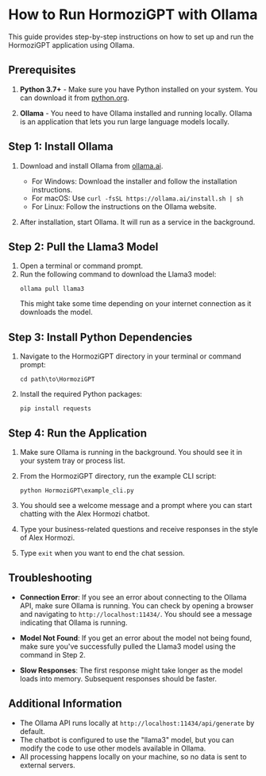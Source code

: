# How to Run HormoziGPT with Ollama

This guide provides step-by-step instructions on how to set up and run the HormoziGPT application using Ollama.

## Prerequisites

1. **Python 3.7+** - Make sure you have Python installed on your system. You can download it from [python.org](https://www.python.org/downloads/).

2. **Ollama** - You need to have Ollama installed and running locally. Ollama is an application that lets you run large language models locally.

## Step 1: Install Ollama

1. Download and install Ollama from [ollama.ai](https://ollama.ai/download).
   - For Windows: Download the installer and follow the installation instructions.
   - For macOS: Use `curl -fsSL https://ollama.ai/install.sh | sh`
   - For Linux: Follow the instructions on the Ollama website.

2. After installation, start Ollama. It will run as a service in the background.

## Step 2: Pull the Llama3 Model

1. Open a terminal or command prompt.
2. Run the following command to download the Llama3 model:
   ```
   ollama pull llama3
   ```
   This might take some time depending on your internet connection as it downloads the model.

## Step 3: Install Python Dependencies

1. Navigate to the HormoziGPT directory in your terminal or command prompt:
   ```
   cd path\to\HormoziGPT
   ```

2. Install the required Python packages:
   ```
   pip install requests
   ```

## Step 4: Run the Application

1. Make sure Ollama is running in the background. You should see it in your system tray or process list.

2. From the HormoziGPT directory, run the example CLI script:
   ```
   python HormoziGPT\example_cli.py
   ```

3. You should see a welcome message and a prompt where you can start chatting with the Alex Hormozi chatbot.

4. Type your business-related questions and receive responses in the style of Alex Hormozi.

5. Type `exit` when you want to end the chat session.

## Troubleshooting

- **Connection Error**: If you see an error about connecting to the Ollama API, make sure Ollama is running. You can check by opening a browser and navigating to `http://localhost:11434/`. You should see a message indicating that Ollama is running.

- **Model Not Found**: If you get an error about the model not being found, make sure you've successfully pulled the Llama3 model using the command in Step 2.

- **Slow Responses**: The first response might take longer as the model loads into memory. Subsequent responses should be faster.

## Additional Information

- The Ollama API runs locally at `http://localhost:11434/api/generate` by default.
- The chatbot is configured to use the "llama3" model, but you can modify the code to use other models available in Ollama.
- All processing happens locally on your machine, so no data is sent to external servers.
